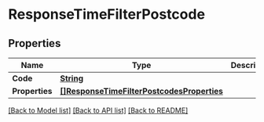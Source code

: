 # ResponseTimeFilterPostcode

## Properties

Name | Type | Description | Notes
------------ | ------------- | ------------- | -------------
**Code** | [**String**](String.md) |  | 
**Properties** | [**[]ResponseTimeFilterPostcodesProperties**](ResponseTimeFilterPostcodesProperties.md) |  | 

[[Back to Model list]](../README.md#documentation-for-models) [[Back to API list]](../README.md#documentation-for-api-endpoints) [[Back to README]](../README.md)



